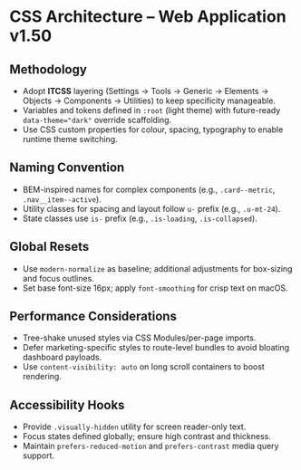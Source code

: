 # CSS Architecture – Web Application v1.50

## Methodology
- Adopt **ITCSS** layering (Settings → Tools → Generic → Elements → Objects → Components → Utilities) to keep specificity manageable.
- Variables and tokens defined in `:root` (light theme) with future-ready `data-theme="dark"` override scaffolding.
- Use CSS custom properties for colour, spacing, typography to enable runtime theme switching.

## Naming Convention
- BEM-inspired names for complex components (e.g., `.card--metric`, `.nav__item--active`).
- Utility classes for spacing and layout follow `u-` prefix (e.g., `.u-mt-24`).
- State classes use `is-` prefix (e.g., `.is-loading`, `.is-collapsed`).

## Global Resets
- Use `modern-normalize` as baseline; additional adjustments for box-sizing and focus outlines.
- Set base font-size 16px; apply `font-smoothing` for crisp text on macOS.

## Performance Considerations
- Tree-shake unused styles via CSS Modules/per-page imports.
- Defer marketing-specific styles to route-level bundles to avoid bloating dashboard payloads.
- Use `content-visibility: auto` on long scroll containers to boost rendering.

## Accessibility Hooks
- Provide `.visually-hidden` utility for screen reader-only text.
- Focus states defined globally; ensure high contrast and thickness.
- Maintain `prefers-reduced-motion` and `prefers-contrast` media query support.
